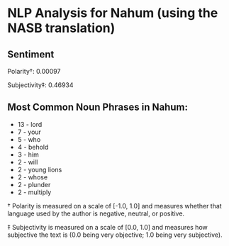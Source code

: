 # NLP Analysis for Nahum (using the NASB translation)

## Sentiment

Polarity†: 0.00097

Subjectivity‡: 0.46934

## Most Common Noun Phrases in Nahum:

 * 13	-  lord
 * 7	-  your
 * 5	-  who
 * 4	-  behold
 * 3	-  him
 * 2	-  will
 * 2	-  young lions
 * 2	-  whose
 * 2	-  plunder
 * 2	-  multiply


† Polarity is measured on a scale of [-1.0, 1.0] and measures whether that language used by the author is negative, neutral, or positive.

‡ Subjectivity is measured on a scale of [0.0, 1.0] and measures how subjective the text is (0.0 being very objective; 1.0 being very subjective).